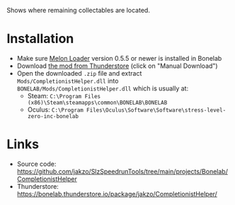 Shows where remaining collectables are located.

# Installation

- Make sure [Melon Loader](https://melonwiki.xyz/#/?id=what-is-melonloader) version 0.5.5 or newer is installed in Bonelab
- Download [the mod from Thunderstore](https://bonelab.thunderstore.io/package/jakzo/CompletionistHelper/) (click on "Manual Download")
- Open the downloaded `.zip` file and extract `Mods/CompletionistHelper.dll` into `BONELAB/Mods/CompletionistHelper.dll` which is usually at:
  - Steam: `C:\Program Files (x86)\Steam\steamapps\common\BONELAB\BONELAB`
  - Oculus: `C:\Program Files\Oculus\Software\Software\stress-level-zero-inc-bonelab`

# Links

- Source code: https://github.com/jakzo/SlzSpeedrunTools/tree/main/projects/Bonelab/CompletionistHelper
- Thunderstore: https://bonelab.thunderstore.io/package/jakzo/CompletionistHelper/
